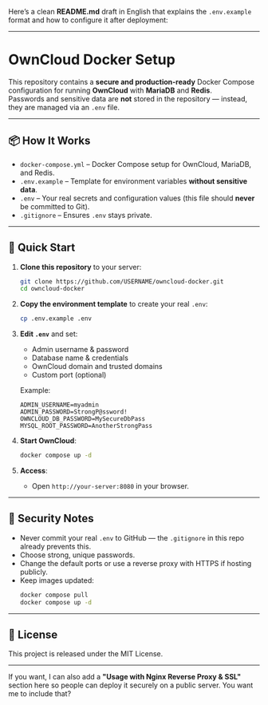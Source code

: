 Here’s a clean **README.md** draft in English that explains the `.env.example` format and how to configure it after deployment:  

---

# OwnCloud Docker Setup

This repository contains a **secure and production-ready** Docker Compose configuration for running **OwnCloud** with **MariaDB** and **Redis**.  
Passwords and sensitive data are **not** stored in the repository — instead, they are managed via an `.env` file.

---

## 📦 How It Works
- `docker-compose.yml` – Docker Compose setup for OwnCloud, MariaDB, and Redis.  
- `.env.example` – Template for environment variables **without sensitive data**.  
- `.env` – Your real secrets and configuration values (this file should **never** be committed to Git).  
- `.gitignore` – Ensures `.env` stays private.

---

## 🚀 Quick Start

1. **Clone this repository** to your server:
   ```bash
   git clone https://github.com/USERNAME/owncloud-docker.git
   cd owncloud-docker
   ```

2. **Copy the environment template** to create your real `.env`:
   ```bash
   cp .env.example .env
   ```

3. **Edit `.env`** and set:
   - Admin username & password
   - Database name & credentials
   - OwnCloud domain and trusted domains
   - Custom port (optional)

   Example:
   ```env
   ADMIN_USERNAME=myadmin
   ADMIN_PASSWORD=StrongP@ssword!
   OWNCLOUD_DB_PASSWORD=MySecureDbPass
   MYSQL_ROOT_PASSWORD=AnotherStrongPass
   ```

4. **Start OwnCloud**:
   ```bash
   docker compose up -d
   ```

5. **Access**:
   - Open `http://your-server:8080` in your browser.

---

## 🔐 Security Notes
- Never commit your real `.env` to GitHub — the `.gitignore` in this repo already prevents this.
- Choose strong, unique passwords.
- Change the default ports or use a reverse proxy with HTTPS if hosting publicly.
- Keep images updated:
  ```bash
  docker compose pull
  docker compose up -d
  ```

---

## 📄 License
This project is released under the MIT License.

---

If you want, I can also add a **"Usage with Nginx Reverse Proxy & SSL"** section here so people can deploy it securely on a public server. You want me to include that?